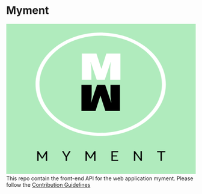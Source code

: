 # Myment 
<img src="src/assets/M.png" height=400px width=100% />
This repo contain the front-end API for the web application myment.
Please follow the <a href="https://github.com/fullstacktf/myment-front/blob/master/CONTRIBUTING.md">Contribution Guidelines</a>
